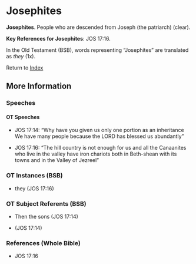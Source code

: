 # Josephites
**Josephites**. 
People who are descended from Joseph (the patriarch) (clear). 


**Key References for Josephites**: 
JOS 17:16. 


In the Old Testament (BSB), words representing “Josephites” are translated as 
*they* (1x). 




Return to [Index](00-Index.md)

## More Information

### Speeches

#### OT Speeches

* JOS 17:14: “Why have you given us only one portion as an inheritance We have many people because the LORD has blessed us abundantly”

* JOS 17:16: “The hill country is not enough for us and all the Canaanites who live in the valley have iron chariots both in Beth-shean with its towns and in the Valley of Jezreel”

### OT Instances (BSB)

* they (JOS 17:16)



### OT Subject Referents (BSB)

* Then the sons (JOS 17:14)

*  (JOS 17:14)



### References (Whole Bible)

* JOS 17:16




